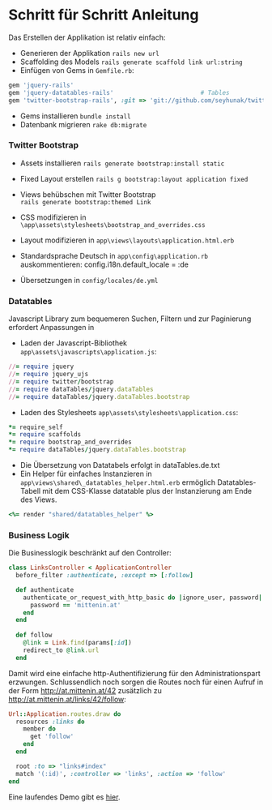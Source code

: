 # Schritt für Schritt Anleitung

Das Erstellen der Applikation ist relativ einfach:

* Generieren der Applikation
  `rails new url`
* Scaffolding des Models
  `rails generate scaffold link url:string`
* Einfügen von Gems in `Gemfile.rb`:

```ruby
gem 'jquery-rails'
gem 'jquery-datatables-rails'                        # Tables
gem 'twitter-bootstrap-rails', :git => 'git://github.com/seyhunak/twitter-bootstrap-rails.git'
```

* Gems installieren
  `bundle install`
* Datenbank migrieren
  `rake db:migrate`

### Twitter Bootstrap 

* Assets installieren
  `rails generate bootstrap:install static`
* Fixed Layout erstellen
  `rails g bootstrap:layout application fixed`
* Views behübschen mit Twitter Bootstrap  
  `rails generate bootstrap:themed Link`
* CSS modifizieren in 
  `\app\assets\stylesheets\bootstrap_and_overrides.css`
* Layout modifizieren in 
  `app\views\layouts\application.html.erb`

* Standardsprache Deutsch 
  in `app\config\application.rb` auskommentieren:
    config.i18n.default_locale = :de
* Übersetzungen 
  in `config/locales/de.yml`

### Datatables 

Javascript Library zum bequemeren Suchen, Filtern und zur Paginierung erfordert Anpassungen in 
* Laden der Javascript-Bibliothek `app\assets\javascripts\application.js`:

```ruby
//= require jquery
//= require jquery_ujs
//= require twitter/bootstrap
//= require dataTables/jquery.dataTables
//= require dataTables/jquery.dataTables.bootstrap
```

* Laden des Stylesheets `app\assets\stylesheets\application.css`:

```ruby
*= require_self
*= require scaffolds
*= require bootstrap_and_overrides
*= require dataTables/jquery.dataTables.bootstrap 
```

* Die Übersetzung von Datatabels erfolgt in dataTables.de.txt
* Ein Helper für einfaches Instanzieren in `app\views\shared\_datatables_helper.html.erb` ermöglich Datatables-Tabell mit dem CSS-Klasse datatable plus der Instanzierung am Ende des Views.

```ruby
<%= render "shared/datatables_helper" %>
```

### Business Logik

Die Businesslogik beschränkt auf den Controller:

```ruby
class LinksController < ApplicationController
  before_filter :authenticate, :except => [:follow]

  def authenticate
    authenticate_or_request_with_http_basic do |ignore_user, password|
      password == 'mittenin.at'
    end
  end
  
  def follow
    @link = Link.find(params[:id])
    redirect_to @link.url
  end
```
Damit wird eine einfache http-Authentifizierung für den Administrationspart erzwungen.
Schlussendlich noch sorgen die Routes noch für einen Aufruf in der Form http://at.mittenin.at/42 zusätzlich zu http://at.mittenin.at/links/42/follow:

```ruby
Url::Application.routes.draw do
  resources :links do 
    member do
      get 'follow'
    end
  end

  root :to => "links#index"    
  match '(:id)', :controller => 'links', :action => 'follow'
end
```

Eine laufendes Demo gibt es <a href="http://at.mittenin.at">hier</a>.